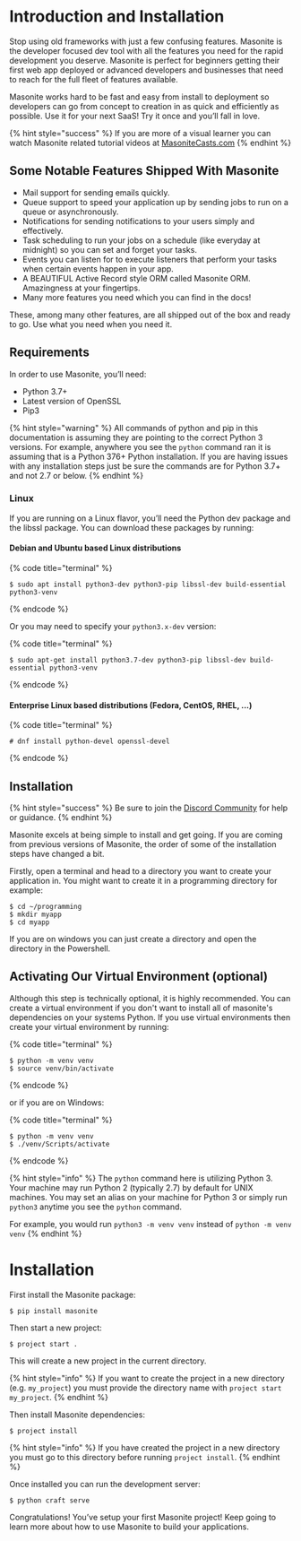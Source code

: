 # Introduction and Installation

Stop using old frameworks with just a few confusing features. Masonite is the developer focused dev tool with all the features you need for the rapid development you deserve. Masonite is perfect for beginners getting their first web app deployed or advanced developers and businesses that need to reach for the full fleet of features available.

Masonite works hard to be fast and easy from install to deployment so developers can go from concept to creation in as quick and efficiently as possible. Use it for your next SaaS! Try it once and you’ll fall in love.

{% hint style="success" %}
If you are more of a visual learner you can watch Masonite related tutorial videos at [MasoniteCasts.com](https://masonitecasts.com)
{% endhint %}

## Some Notable Features Shipped With Masonite

* Mail support for sending emails quickly.
* Queue support to speed your application up by sending jobs to run on a queue or asynchronously.
* Notifications for sending notifications to your users simply and effectively.
* Task scheduling to run your jobs on a schedule (like everyday at midnight) so you can set and forget your tasks.
* Events you can listen for to execute listeners that perform your tasks when certain events happen in your app.
* A BEAUTIFUL Active Record style ORM called Masonite ORM. Amazingness at your fingertips.
* Many more features you need which you can find in the docs!

These, among many other features, are all shipped out of the box and ready to go. Use what you need when you need it.

## Requirements

In order to use Masonite, you’ll need:

* Python 3.7+
* Latest version of OpenSSL
* Pip3

{% hint style="warning" %}
All commands of python and pip in this documentation is assuming they are pointing to the correct Python 3 versions. For example, anywhere you see the `python` command ran it is assuming that is a Python 376+ Python installation. If you are having issues with any installation steps just be sure the commands are for Python 3.7+ and not 2.7 or below.
{% endhint %}

### Linux

If you are running on a Linux flavor, you’ll need the Python dev package and the libssl package. You can download these packages by running:

#### Debian and Ubuntu based Linux distributions

{% code title="terminal" %}
```text
$ sudo apt install python3-dev python3-pip libssl-dev build-essential python3-venv
```
{% endcode %}

Or you may need to specify your `python3.x-dev` version:

{% code title="terminal" %}
```text
$ sudo apt-get install python3.7-dev python3-pip libssl-dev build-essential python3-venv
```
{% endcode %}

#### Enterprise Linux based distributions \(Fedora, CentOS, RHEL, ...\)

{% code title="terminal" %}
```text
# dnf install python-devel openssl-devel
```
{% endcode %}

## Installation

{% hint style="success" %}
Be sure to join the [Discord Community](https://discord.gg/DWW5E9uM) for help or guidance.
{% endhint %}

Masonite excels at being simple to install and get going. If you are coming from previous versions of Masonite, the order of some of the installation steps have changed a bit.

Firstly, open a terminal and head to a directory you want to create your application in. You might want to create it in a programming directory for example:

```text
$ cd ~/programming
$ mkdir myapp
$ cd myapp
```

If you are on windows you can just create a directory and open the directory in the Powershell.

## Activating Our Virtual Environment \(optional\)

Although this step is technically optional, it is highly recommended. You can create a virtual environment if you don't want to install all of masonite's dependencies on your systems Python. If you use virtual environments then create your virtual environment by running:

{% code title="terminal" %}
```text
$ python -m venv venv
$ source venv/bin/activate
```
{% endcode %}

or if you are on Windows:

{% code title="terminal" %}
```text
$ python -m venv venv
$ ./venv/Scripts/activate
```
{% endcode %}

{% hint style="info" %}
The `python` command here is utilizing Python 3. Your machine may run Python 2 \(typically 2.7\) by default for UNIX machines. You may set an alias on your machine for Python 3 or simply run `python3` anytime you see the `python` command.

For example, you would run `python3 -m venv venv` instead of `python -m venv venv`
{% endhint %}

# Installation

First install the Masonite package:

```
$ pip install masonite
```

Then start a new project:

```
$ project start .
```

This will create a new project in the current directory.

{% hint style="info" %}
If you want to create the project in a new directory (e.g. `my_project`) you must provide the directory name with `project start my_project`.
{% endhint %}

Then install Masonite dependencies:

```
$ project install
```

{% hint style="info" %}
If you have created the project in a new directory you must go to this directory before running `project install`.
{% endhint %}

Once installed you can run the development server:

```
$ python craft serve
```

Congratulations! You’ve setup your first Masonite project! Keep going to learn more about how to use Masonite to build your applications.
